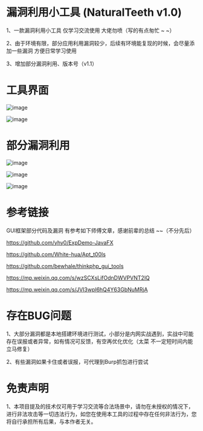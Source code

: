 # 漏洞利用小工具 (NaturalTeeth v1.0) 

1、一款漏洞利用小工具  仅学习交流使用 大佬勿喷（写的有点匆忙 ~ ~）

2、由于环境有限，部分应用利用漏洞较少，后续有环境能复现的时候，会尽量添加一些漏洞  方便日常学习使用

3、增加部分漏洞利用、版本号（v1.1）

# 工具界面

![image](https://github.com/ddwGeGe/NaturalTeeth/assets/44337217/ed80ec06-3d96-47b2-9750-7ec33c6e12c1)

![image](https://github.com/ddwGeGe/NaturalTeeth/assets/44337217/733edd51-25e9-46bf-bd2f-5dcaac39b91b)


# 部分漏洞利用

![image](https://github.com/ddwGeGe/NaturalTeeth/assets/44337217/4e778dd3-5f5d-4fb0-b923-1e727aef6d26)

![image](https://github.com/ddwGeGe/NaturalTeeth/assets/44337217/e9e9ced2-2641-48fe-ac0e-e9221d4e2e03)

![image](https://github.com/ddwGeGe/NaturalTeeth/assets/44337217/69b980e4-990f-4872-9491-7b16a15c8e9f)



# 参考链接

GUI框架部分代码及漏洞 有参考如下师傅文章，感谢前辈的总结 ~~（不分先后）

https://github.com/yhy0/ExpDemo-JavaFX

https://github.com/White-hua/Apt_t00ls

https://github.com/bewhale/thinkphp_gui_tools

https://mp.weixin.qq.com/s/wzSCXsLifOdnDWVPVNT2lQ

https://mp.weixin.qq.com/s/JVI3wpl6hQ4Y63GbNuMRjA

# 存在BUG问题

1、大部分漏洞都是本地搭建环境进行测试，小部分是内网实战遇到，实战中可能存在误报或者异常，如有情况可反馈，有空再优化优化（太菜 不一定短时间内能立马修复）

2、有些漏洞如果卡住或者误报，可代理到Burp抓包进行尝试

# 免责声明

1、本项目提及的技术仅可用于学习交流等合法场景中，请勿在未授权的情况下，进行非法攻击等一切违法行为，如您在使用本工具的过程中存在任何非法行为，您将自行承担所有后果，与本作者无关。
